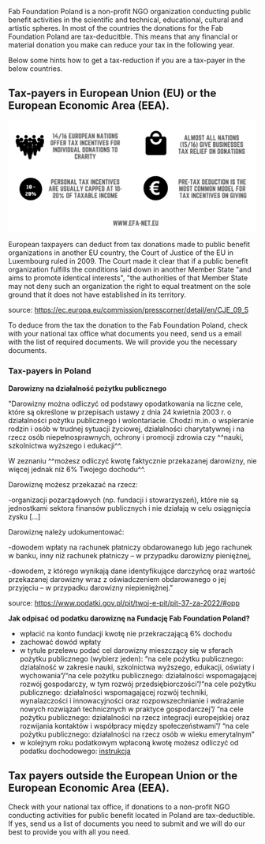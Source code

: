 
Fab Foundation Poland is a non-profit NGO organization conducting public benefit activities in the  scientific and technical, educational, cultural and artistic spheres. In most of the countries the donations for the Fab Foundation Poland are tax-deducitble. This means that any financial or material donation you make can reduce your tax in the following year.

Below some hints how to get a tax-reduction if you are a tax-payer in the below countries.

## Tax-payers in European Union (EU) or the European Economic Area (EEA).

![](./assets/eu-tax.png)

European taxpayers can deduct from tax donations made to public benefit organizations in another EU country, the Court of Justice of the EU in Luxembourg ruled in 2009.
The Court made it clear that if a public benefit organization fulfills the conditions laid down in another Member State "and aims to promote identical interests", "the authorities of that Member State may not deny such an organization the right to equal treatment on the sole ground that it does not have established in its territory.

source: https://ec.europa.eu/commission/presscorner/detail/en/CJE_09_5

To deduce from the tax the donation to the Fab Foundation Poland, check with your national tax office what documents you need, send us a email with the list of required documents. We will  provide you the necessary documents. 


### Tax-payers in Poland

**Darowizny na działalność pożytku publicznego**



"Darowizny można odliczyć od podstawy opodatkowania na liczne cele, które są określone w przepisach ustawy z dnia 24 kwietnia 2003 r. o działalności pożytku publicznego i wolontariacie. Chodzi m.in. o wspieranie rodzin i osób w trudnej sytuacji życiowej, działalności charytatywnej i na rzecz osób niepełnosprawnych, ochrony i promocji zdrowia czy ^^nauki, szkolnictwa wyższego i edukacji^^.

W zeznaniu ^^możesz odliczyć kwotę faktycznie przekazanej darowizny, nie więcej jednak niż 6% Twojego dochodu^^.

Darowiznę możesz przekazać na rzecz:

-organizacji pozarządowych (np. fundacji i stowarzyszeń), które nie są jednostkami sektora finansów publicznych i nie działają w celu osiągnięcia zysku [...]

Darowiznę należy udokumentować:

-dowodem wpłaty na rachunek płatniczy obdarowanego lub jego rachunek w banku, inny niż rachunek płatniczy – w przypadku darowizny pieniężnej,

-dowodem, z którego wynikają dane identyfikujące darczyńcę oraz wartość przekazanej darowizny wraz z oświadczeniem obdarowanego o jej przyjęciu – w przypadku darowizny niepieniężnej."



source: https://www.podatki.gov.pl/pit/twoj-e-pit/pit-37-za-2022/#opp

**Jak odpisać od podatku darowiznę na Fundację Fab Foundation Poland?**

- wpłacić na konto fundacji kwotę nie przekraczającą 6% dochodu 
- zachować dowód wpłaty
- w tytule przelewu podać cel darowizny mieszczący się w sferach pożytku publicznego 
 (wybierz jeden): “na cele pożytku publicznego: działalność w zakresie nauki, szkolnictwa wyższego, edukacji, oświaty i wychowania”/“na cele pożytku publicznego: działalności wspomagającej rozwój gospodarczy, w tym rozwój przedsiębiorczości”/“na cele pożytku publicznego: działalności wspomagającej rozwój techniki, wynalazczości i innowacyjności oraz rozpowszechnianie i wdrażanie nowych rozwiązań technicznych w praktyce gospodarczej”/ “na cele pożytku publicznego: działalności na rzecz integracji europejskiej oraz rozwijania kontaktów i współpracy między społeczeństwami”/ “na cele pożytku publicznego: działalności na rzecz osób w wieku emerytalnym”
- w kolejnym roku podatkowym wpłaconą kwotę możesz odliczyć od podatku dochodowego: [instrukcja](./nav/donate/tax-poland.md) 



## Tax payers outside the European Union or the European Economic Area (EEA). 

Check with your national tax office, if donations to a non-profit NGO conducting activities for public benefit located in Poland are tax-deductible. If yes, send us a list of documents you need to submit and we will do our best to provide you with all you need. 

 

